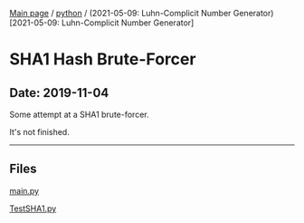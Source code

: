 [Main page](/) / [python](/python) / (2021-05-09: Luhn-Complicit Number Generator)[2021-05-09: Luhn-Complicit Number Generator]

# SHA1 Hash Brute-Forcer

## Date: 2019-11-04

Some attempt at a SHA1 brute-forcer.

It's not finished.

-----

## Files

[main.py](main.py)

[TestSHA1.py](TestSHA1.py)